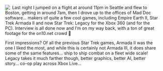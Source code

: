 <img src="http://startrek.bethsoft.com/images/ships/lg_sov-sm.gif" align="left" />&nbsp;Last night I jumped on a flight at around 11pm in Seattle and flew to Boston, getting in around 7am, then I drove up to the offices of Mad Doc software&#8230; makers of quite a few cool games, including Empire Earth II, Star Trek Armada II and now Star Trek: Legacy for the Xbox 360 (and for the PC). Interview is all done now and I&#8217;m on my way back, with a ton of great footage for the on10.net crowd 🙂

First impressions? Of all the previous Star Trek games, Armada II was the one I liked the most, and while this is certainly not Armada III, it does share some of the same features&#8230; ship to ship combat on a fleet wide scale! Legacy takes it much farther though, better graphics, better AI, better story&#8230; co-op play across Xbox Live&#8230;